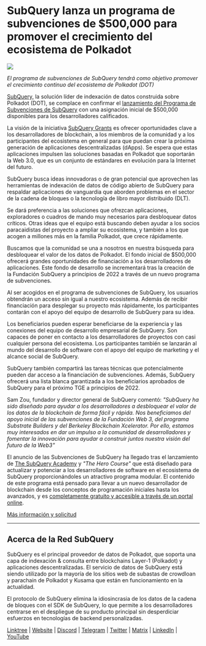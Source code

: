 # SubQuery lanza un programa de subvenciones de $500,000 para promover el crecimiento del ecosistema de Polkadot

![](https://cdn-images-1.medium.com/max/800/1*LsQkybCuzuopypGKyKkPAA.png)

_El programa de subvenciones de SubQuery tendrá como objetivo promover el crecimiento continuo del ecosistema de Polkadot (DOT)_

[SubQuery,](https://subquery.network/) la solución líder de indexación de datos construida sobre Polkadot (DOT), se complace en confirmar el [lanzamiento del Programa de Subvenciones de SubQuery](https://subquery.network/grants) con una asignación inicial de $500,000 disponibles para los desarrolladores calificados.

La visión de la iniciativa [SubQuery Grants](https://subquery.network/grants) es ofrecer oportunidades clave a los desarrolladores de blockchain, a los miembros de la comunidad y a los participantes del ecosistema en general para que puedan crear la próxima generación de aplicaciones descentralizadas (dApps). Se espera que estas aplicaciones impulsen las soluciones basadas en Polkadot que soportarán la Web 3.0, que es un conjunto de estándares en evolución para la Internet del futuro.

SubQuery busca ideas innovadoras o de gran potencial que aprovechen las herramientas de indexación de datos de código abierto de SubQuery para respaldar aplicaciones de vanguardia que aborden problemas en el sector de la cadena de bloques o la tecnología de libro mayor distribuido (DLT).

Se dará preferencia a las soluciones que ofrezcan aplicaciones, exploradores o cuadros de mando muy necesarios para desbloquear datos críticos. Otras ideas que el equipo está buscando deben ayudar a los socios paracaidistas del proyecto a ampliar su ecosistema, y también a los que acogen a millones más en la familia Polkadot, que crece rápidamente.

Buscamos que la comunidad se una a nosotros en nuestra búsqueda para desbloquear el valor de los datos de Polkadot. El fondo inicial de $500,000 ofrecerá grandes oportunidades de financiación a los desarrolladores de aplicaciones. Este fondo de desarrollo se incrementará tras la creación de la Fundación SubQuery a principios de 2022 a través de un nuevo programa de subvenciones.

Al ser acogidos en el programa de subvenciones de SubQuery, los usuarios obtendrán un acceso sin igual a nuestro ecosistema. Además de recibir financiación para desplegar su proyecto más rápidamente, los participantes contarán con el apoyo del equipo de desarrollo de SubQuery para su idea.

Los beneficiarios pueden esperar beneficiarse de la experiencia y las conexiones del equipo de desarrollo empresarial de SubQuery. Son capaces de poner en contacto a los desarrolladores de proyectos con casi cualquier persona del ecosistema. Los participantes también se lanzarán al mundo del desarrollo de software con el apoyo del equipo de marketing y el alcance social de SubQuery.

SubQuery también compartirá las tareas técnicas que potencialmente pueden dar acceso a la financiación de subvenciones. Además, SubQuery ofrecerá una lista blanca garantizada a los beneficiarios aprobados de SubQuery para el próximo TGE a principios de 2022.

Sam Zou, fundador y director general de SubQuery comentó: _"SubQuery ha sido diseñado para ayudar a los desarrolladores a desbloquear el valor de los datos de la blockchain de forma fácil y rápida. Nos beneficiamos del apoyo inicial de las subvenciones de la Fundación Web 3, del programa Substrate Builders y del Berkeley Blockchain Xcelerator. Por ello, estamos muy interesados en dar un impulso a la comunidad de desarrolladores y fomentar la innovación para ayudar a construir juntos nuestra visión del futuro de la Web3"_

El anuncio de las Subvenciones de SubQuery ha llegado tras el lanzamiento de [The SubQuery Academy](./20211018-subquery-launches-the-subquery-academy.md) y _"The Hero Course"_ que está diseñado para actualizar y potenciar a los desarrolladores de software en el ecosistema de SubQuery proporcionándoles un atractivo programa modular. El contenido de este programa está pensado para llevar a un nuevo desarrollador de blockchain desde los conceptos de programación iniciales hasta los avanzados, y es [completamente gratuito y accesible a través de un portal online](https://subquery.coassemble.com/unlock/dOKZW6O#/).

[Más información y solicitud](https://subquery.network/grants)

---

## Acerca de la Red SubQuery

SubQuery es el principal proveedor de datos de Polkadot, que soporta una capa de indexación & consulta entre blockchains Layer-1 (Polkadot) y aplicaciones descentralizadas. El servicio de datos de SubQuery está siendo utilizado por la mayoría de los sitios web de subastas de crowdloan y parachain de Polkadot y Kusama que están en funcionamiento en la actualidad.

El protocolo de SubQuery elimina la idiosincrasia de los datos de la cadena de bloques con el SDK de SubQuery, lo que permite a los desarrolladores centrarse en el despliegue de su producto principal sin desperdiciar esfuerzos en tecnologías de backend personalizadas.

[Linktree](https://linktr.ee/subquerynetwork) | [Website](https://subquery.network/) | [Discord](https://discord.com/invite/78zg8aBSMG) | [Telegram](https://t.me/subquerynetwork) | [Twitter](https://twitter.com/subquerynetwork) | [Matrix](https://matrix.to/#/#subquery:matrix.org) | [LinkedIn](https://www.linkedin.com/company/subquery) | [YouTube](https://www.youtube.com/channel/UCi1a6NUUjegcLHDFLr7CqLw)
